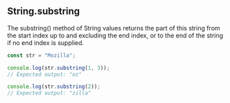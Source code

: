 ## String.substring

The substring() method of String values returns the part of this string from the start index up to and excluding the end index, or to the end of the string if no end index is supplied.

```js
const str = "Mozilla";

console.log(str.substring(1, 3));
// Expected output: "oz"

console.log(str.substring(2));
// Expected output: "zilla"
```
